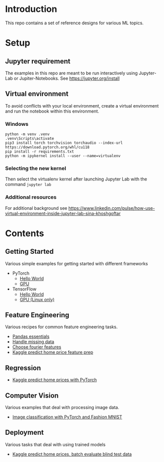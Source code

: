 # Introduction

This repo contains a set of reference designs for various ML topics.

# Setup

## Jupyter requirement

The examples in this repo are meant to be run interactively using Jupyter-Lab or Jupiter-Notebooks. See https://jupyter.org/install

## Virtual environment

To avoid conflicts with your local environment, create a virtual environment and run the notebook within this environment.

### Windows
```
python -m venv .venv
.venv\Scripts\activate
pip3 install torch torchvision torchaudio --index-url https://download.pytorch.org/whl/cu118
pip install -r requirements.txt
python -m ipykernel install --user --name=virtualenv
```

### Selecting the new kernel

Then select the virtualenv kernel after launching Jupyter Lab with the command `jupyter lab`

### Additional resources
For additional background see https://www.linkedin.com/pulse/how-use-virtual-environment-inside-jupyter-lab-sina-khoshgoftar

# Contents

## Getting Started

Various simple examples for getting started with different frameworks

- PyTorch
  - [Hello World](/getting-started/pytorch_hello_world.ipynb)
  - [GPU](/getting-started/pytorch_gpu.ipynb)
- TensorFlow
  - [Hello World](/getting-started/tensorflow_hello_world.ipynb)
  - [GPU (Linux only)](/getting-started/tensorflow_gpu.ipynb)

## Feature Engineering

Various recipes for common feature engineering tasks.

- [Pandas essentials](/feature-engineering/pandas_essentials.ipynb)
- [Handle missing data](/feature-engineering/handle_missing_data.ipynb)
- [Choose fourier features](/feature-engineering/choosing_fourier_features.ipynb)
- [Kaggle predict home price feature prep](/linear-regression/kaggle-predict-house-price-data-prep.ipynb)

## Regression

 - [Kaggle predict home prices with PyTorch](/linear-regression/kaggle-predict-house-prices.ipynb)

## Computer Vision

Various examples that deal with processing image data.

- [Image classification with PyTorch and Fashion MNIST](/computer-vision/pytorch-fashionMNIST.ipynb)

## Deployment

Various tasks that deal with using trained models

- [Kaggle predict home prices, batch evaluate blind test data](/linear-regression/kaggle-predict-house-price-evaluation.ipynb)
